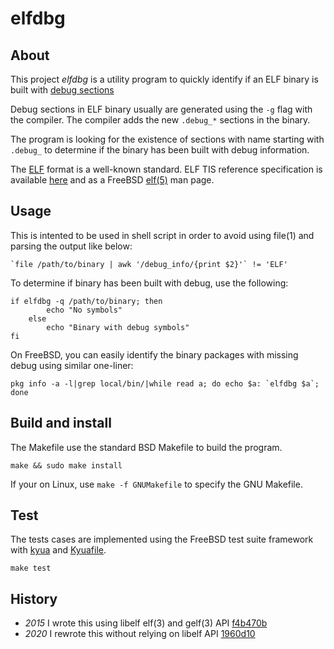 # elfdbg

## About

This project _elfdbg_ is a utility program to quickly identify if an ELF binary
is built with [debug sections](https://en.wikipedia.org/wiki/Debug_symbol)

Debug sections in ELF binary usually are generated using the `-g` flag with the
compiler. The compiler adds the new `.debug_*` sections in the binary.

The program is looking for the existence of sections with name starting with
`.debug_` to determine if the binary has been built with debug information.

The [ELF][ELF] format is a well-known standard. ELF TIS reference specification
is available [here][spec] and as a FreeBSD [elf(5)][man] man page.

## Usage

This is intented to be used in shell script in order to avoid using file(1) and
parsing the output like below:

```shell
`file /path/to/binary | awk '/debug_info/{print $2}'` != 'ELF'
```

To determine if binary has been built with debug, use the following:

```shell
if elfdbg -q /path/to/binary; then
        echo "No symbols"
    else
        echo "Binary with debug symbols"
fi
```

On FreeBSD, you can easily identify the binary packages with missing debug
using similar one-liner:

```shell
pkg info -a -l|grep local/bin/|while read a; do echo $a: `elfdbg $a`; done
```

## Build and install

The Makefile use the standard BSD Makefile to build the program.

```
make && sudo make install
```

If your on Linux, use `make -f GNUMakefile` to specify the GNU Makefile.

## Test

The tests cases are implemented using the FreeBSD test suite framework with
[kyua](https://github.com/jmmv/kyua) and [Kyuafile](./tests/Kyuafile).

```
make test
```

## History

* _2015_ I wrote this using libelf elf(3) and gelf(3) API
  [f4b470b](https://github.com/sbz/elfdbg/commit/f4b470b)
* _2020_ I rewrote this without relying on libelf API
  [1960d10](https://github.com/sbz/elfdbg/commit/1960d10)

[ELF]: https://en.wikipedia.org/wiki/Executable_and_Linkable_Format
[spec]: http://refspecs.linuxbase.org/elf/elf.pdf
[man]: https://www.freebsd.org/cgi/man.cgi?query=elf&sektion=5
